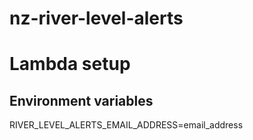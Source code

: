 # nz-river-level-alerts




# Lambda setup

## Environment variables

RIVER_LEVEL_ALERTS_EMAIL_ADDRESS=email_address
